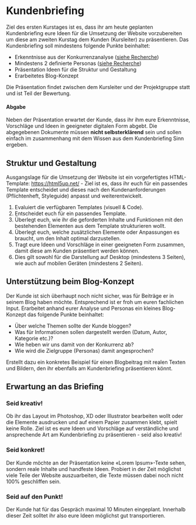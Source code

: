 # Kundenbriefing
Ziel des ersten Kurstages ist es, dass ihr am heute geplanten Kundenbriefing eure Ideen für die Umsetzung der Website vorzubereiten um diese am zweiten Kurstag dem Kunden (Kursleiter) zu präsentieren. Das Kundenbriefing soll mindestens folgende Punkte beinhaltet:

* Erkenntnisse aus der Konkurrenzanalyse ([siehe Recherche](../02%20Projektarbeit/05%20Recherche/README.md))
* Mindestens 2 definierte Personas ([siehe Recherche](../02%20Projektarbeit/05%20Recherche/README.md))
* Präsentation Ideen für die Struktur und Gestaltung
* Erarbeitetes Blog-Konzept

Die Präsentation findet zwischen dem Kursleiter und der Projektgruppe statt und ist Teil der Bewertung.

#### Abgabe

Neben der Präsentation erwartet der Kunde, dass ihr ihm eure Erkenntnisse, Vorschläge und Ideen in geeigneter digitalen Form abgebt. Die abgegebenen Dokumente müssen **nicht selbsterklärend**  sein und sollen einfach im zusammenhang mit dem Wissen aus dem Kundenbriefing Sinn ergeben.

## Struktur und Gestaltung
Ausgangslage für die Umsetzung der Website ist ein vorgefertigtes HTML-Template: https://html5up.net/ - Ziel ist es, dass ihr euch für ein passendes Template entscheidet und dieses nach den Kundenanforderungen (Pflichtenheft, Styleguide) anpasst und weiterentwickelt.

1. Evaluiert die verfügbaren Templates (visuell & Code).
1. Entscheidet euch für ein passendes Template.
1. Überlegt euch, wie ihr die geforderten Inhalte und Funktionen mit den bestehenden Elementen aus dem Template strukturieren wollt.
1. Überlegt euch, welche zusätzlichen Elemente oder Anpassungen es braucht, um den Inhalt optimal darzustellen.
1. Tragt eure Ideen und Vorschläge in einer geeigneten Form zusammen, damit diese am Kunden präsentiert werden können.
1. Dies gilt sowohl für die Darstellung auf Desktop (mindestens 3 Seiten), wie auch auf mobilen Geräten (mindestens 2 Seiten).

## Unterstützung beim Blog-Konzept
Der Kunde ist sich überhaupt noch nicht sicher, was für Beiträge er in seinem Blog haben möchte. Entsprechend ist er froh um euren fachlichen Input. Erarbeitet anhand eurer Analyse und Personas ein kleines Blog-Konzept das folgende Punkte beinhaltet:

* Über welche Themen sollte der Kunde bloggen?
* Was für Informationen sollen dargestellt werden (Datum, Autor, Kategorie etc.)?
* Wie heben wir uns damit von der Konkurrenz ab?
* Wie wird die Zielgruppe (Personas) damit angesprochen?

Erstellt dazu ein konkretes Beispiel für einen Blogbeitrag mit realen Texten und Bildern, den ihr ebenfalls am Kundenbriefing präsentieren könnt.

## Erwartung an das Briefing
### Seid kreativ!
Ob ihr das Layout im Photoshop, XD oder Illustrator bearbeiten wollt oder die Elemente ausdrucken und auf einem Papier zusammen klebt, spielt keine Rolle. Ziel ist es eure Ideen und Vorschläge auf verständliche und ansprechende Art am Kundenbriefing zu präsentieren - seid also kreativ!

### Seid konkret!
Der Kunde möchte an der Präsentation keine «Lorem Ipsum»-Texte sehen, sondern reale Inhalte und handfeste Ideen. Probiert in der Zeit möglichst viele Teile der Website auszuarbeiten, die Texte müssen dabei noch nicht 100% geschliffen sein. 

### Seid auf den Punkt!
Der Kunde hat für das Gespräch maximal 10 Minuten eingeplant. Innerhalb dieser Zeit solltet ihr also eure Ideen möglichst gut transportieren.
